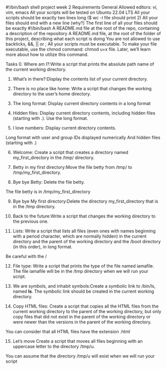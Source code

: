 #!/bin/bash
shell project week 2
Requirements
General
Allowed editors: vi, vim, emacs
All your scripts will be tested on Ubuntu 22.04 LTS
All your scripts should be exactly two lines long ($ wc -l file should print 2)
All your files should end with a new line (why?)
The first line of all your files should be exactly #!/bin/bash
A README.md file at the root of the repo, containing a description of the repository
A README.md file, at the root of the folder of this project, describing what each script is doing
You are not allowed to use backticks, &&, || or ;
All your scripts must be executable. To make your file executable, use the chmod command: chmod u+x file. Later, we’ll learn more about how to utilize this command.

Tasks
0. Where am I?:Write a script that prints the absolute path name of the current working directory.

1. What’s in there?:Display the contents list of your current directory.

2. There is no place like home: Write a script that changes the working directory to the user’s home directory.

3. The long format: Display current directory contents in a long format

4. Hidden files: Display current directory contents, including hidden files (starting with .). Use the long format.

5. I love numbers: Display current directory contents.

Long format
with user and group IDs displayed numerically
And hidden files (starting with .)

6. Welcome: Create a script that creates a directory named my_first_directory in the /tmp/ directory.

7. Betty in my first directory:Move the file betty from /tmp/ to /tmp/my_first_directory.

8. Bye bye Betty: Delete the file betty.

The file betty is in /tmp/my_first_directory

9. Bye bye My first directory:Delete the directory my_first_directory that is in the /tmp directory.

10. Back to the future:Write a script that changes the working directory to the previous one.

11. Lists: Write a script that lists all files (even ones with names beginning with a period character, which are normally hidden) in the current directory and the parent of the working directory and the /boot directory (in this order), in long format.

Be careful with the /

12. File type: Write a script that prints the type of the file named iamafile. The file iamafile will be in the /tmp directory when we will run your script.

13. We are symbols, and inhabit symbols:Create a symbolic link to /bin/ls, named __ls__. The symbolic link should be created in the current working directory.

14. Copy HTML files: Create a script that copies all the HTML files from the current working directory to the parent of the working directory, but only copy files that did not exist in the parent of the working directory or were newer than the versions in the parent of the working directory.

You can consider that all HTML files have the extension .html

15. Let’s move
Create a script that moves all files beginning with an uppercase letter to the directory /tmp/u.

You can assume that the directory /tmp/u will exist when we will run your script

